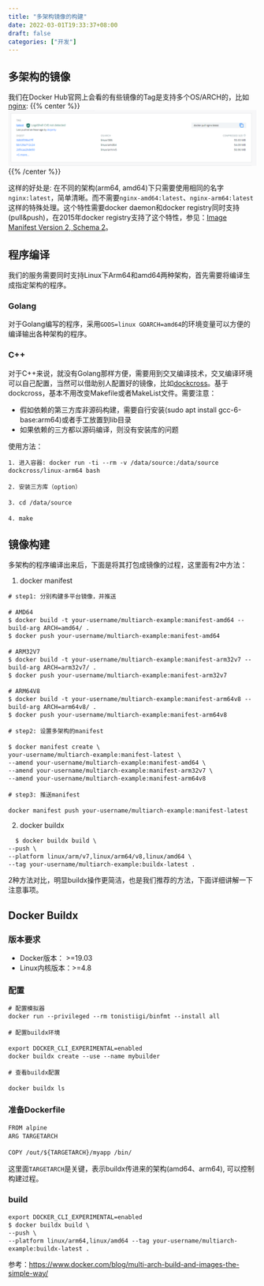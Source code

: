 ```yaml
---
title: "多架构镜像的构建"
date: 2022-03-01T19:33:37+08:00
draft: false
categories: ["开发"]
---
```



## 多架构的镜像

我们在Docker Hub官网上会看的有些镜像的Tag是支持多个OS/ARCH的，比如[nginx][3]:
{{% center %}}
![image](/images/posts/multi-arch-image/nginx_docker.png)
{{% /center %}}


这样的好处是: 在不同的架构(arm64, amd64)下只需要使用相同的名字`nginx:latest`，简单清晰。而不需要`nginx-amd64:latest`、`nginx-arm64:latest`这样的特殊处理。这个特性需要docker daemon和docker registry同时支持(pull&push)，在2015年docker registry支持了这个特性，参见：[Image Manifest Version 2, Schema 2][1]。


## 程序编译

我们的服务需要同时支持Linux下Arm64和amd64两种架构，首先需要将编译生成指定架构的程序。

### Golang

对于Golang编写的程序，采用`GOOS=linux GOARCH=amd64`的环境变量可以方便的编译输出各种架构的程序。

### C++

对于C++来说，就没有Golang那样方便，需要用到交叉编译技术，交叉编译环境可以自己配置，当然可以借助别人配置好的镜像，比如[dockcross][2]。基于dockcross，基本不用改变Makefile或者MakeList文件。需要注意：

* 假如依赖的第三方库非源码构建，需要自行安装(sudo apt install gcc-6-base:arm64)或者手工放置到lib目录
* 如果依赖的三方都以源码编译，则没有安装库的问题

使用方法：

```shell
1. 进入容器: docker run -ti --rm -v /data/source:/data/source dockcross/linux-arm64 bash

2. 安装三方库（option）

3. cd /data/source

4. make
```

## 镜像构建

多架构的程序编译出来后，下面是将其打包成镜像的过程，这里面有2中方法：

1. docker manifest

```
# step1: 分别构建多平台镜像，并推送

# AMD64
$ docker build -t your-username/multiarch-example:manifest-amd64 --build-arg ARCH=amd64/ .
$ docker push your-username/multiarch-example:manifest-amd64

# ARM32V7
$ docker build -t your-username/multiarch-example:manifest-arm32v7 --build-arg ARCH=arm32v7/ .
$ docker push your-username/multiarch-example:manifest-arm32v7

# ARM64V8
$ docker build -t your-username/multiarch-example:manifest-arm64v8 --build-arg ARCH=arm64v8/ .
$ docker push your-username/multiarch-example:manifest-arm64v8

# step2: 设置多架构的manifest

$ docker manifest create \
your-username/multiarch-example:manifest-latest \
--amend your-username/multiarch-example:manifest-amd64 \
--amend your-username/multiarch-example:manifest-arm32v7 \
--amend your-username/multiarch-example:manifest-arm64v8

# step3: 推送manifest

docker manifest push your-username/multiarch-example:manifest-latest
```

2. docker buildx

```
  $ docker buildx build \
--push \
--platform linux/arm/v7,linux/arm64/v8,linux/amd64 \
--tag your-username/multiarch-example:buildx-latest .
```

2种方法对比，明显buildx操作更简洁，也是我们推荐的方法，下面详细讲解一下注意事项。

## Docker Buildx

### 版本要求

* Docker版本： >=19.03
* Linux内核版本：>=4.8

### 配置

```
# 配置模拟器
docker run --privileged --rm tonistiigi/binfmt --install all

# 配置buildx环境

export DOCKER_CLI_EXPERIMENTAL=enabled
docker buildx create --use --name mybuilder

# 查看buildx配置

docker buildx ls
```

### 准备Dockerfile

```txt
FROM alpine
ARG TARGETARCH

COPY /out/${TARGETARCH}/myapp /bin/
```

这里面`TARGETARCH`是关键，表示buildx传进来的架构(amd64、arm64), 可以控制构建过程。

### build
```
export DOCKER_CLI_EXPERIMENTAL=enabled
$ docker buildx build \
--push \
--platform linux/arm64,linux/amd64 --tag your-username/multiarch-example:buildx-latest .
```

[1]: https://github.com/distribution/distribution/blob/release/2.3/docs/spec/manifest-v2-2.md
[2]: https://github.com/dockcross/dockcross
[3]: https://hub.docker.com/_/nginx?tab=tags

参考：https://www.docker.com/blog/multi-arch-build-and-images-the-simple-way/